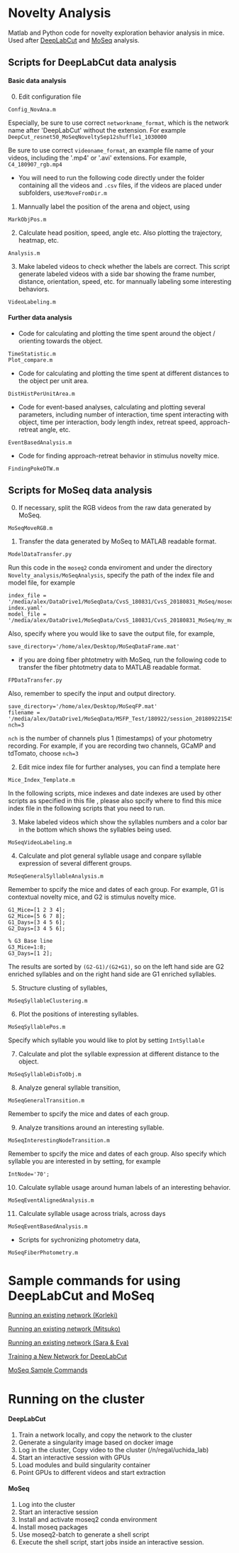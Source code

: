 # Novelty Analysis
Matlab and Python code for novelty exploration behavior analysis in mice.
Used after [DeepLabCut](https://github.com/AlexEMG/DeepLabCut) and [MoSeq](http://datta.hms.harvard.edu/research/behavioral-analysis/)  analysis.

## Scripts for DeepLabCut data analysis

#### Basic data analysis
0. Edit configuration file 
```
Config_NovAna.m
```

Especially, be sure to use correct `networkname_format`, which is the network name after 'DeepLabCut' without the extension. For example `DeepCut_resnet50_MoSeqNoveltySep12shuffle1_1030000`

Be sure to use correct `videoname_format`, an example file name of your videos, including the '.mp4' or '.avi' extensions. For example, `C4_180907_rgb.mp4`

* You will need to run the following code directly under the folder containing all the videos and `.csv` files, if the videos are placed under subfolders, use:`MoveFromDir.m`

1. Mannually label the position of the arena and object, using 
```
MarkObjPos.m
```
2. Calculate head position, speed, angle etc. Also plotting the trajectory, heatmap, etc. 
```
Analysis.m
```
3. Make labeled videos to check whether the labels are correct. This script generate labeled videos with a side bar showing the frame number, distance, orientation, speed, etc. for mannually labeling some interesting behaviors.
```
VideoLabeling.m
```
#### Further data analysis
* Code for calculating and plotting the time spent around the object / orienting towards the object.
```
TimeStatistic.m
Plot_compare.m
```

* Code for calculating and plotting the time spent at different distances to the object per unit area.
```
DistHistPerUnitArea.m
```
* Code for event-based analyses, calculating and plotting several parameters, including number of interaction, time spent interacting with object, time per interaction, body length index, retreat speed, approach-retreat angle, etc.
```
EventBasedAnalysis.m
```

* Code for finding approach-retreat behavior in stimulus novelty mice.
```
FindingPokeDTW.m
```

## Scripts for MoSeq data analysis
0. If necessary, split the RGB videos from the raw data generated by MoSeq.
```
MoSeqMoveRGB.m
```

1. Transfer the data generated by MoSeq to MATLAB readable format.
```
ModelDataTransfer.py
```
Run this code in the `moseq2` conda enviroment and under the directory `Novelty_analysis/MoSeqAnalysis`, specify the path of the index file and model file, for example
```
index_file = '/media/alex/DataDrive1/MoSeqData/CvsS_180831/CvsS_20180831_MoSeq/moseq2-index.yaml'
model_file = '/media/alex/DataDrive1/MoSeqData/CvsS_180831/CvsS_20180831_MoSeq/my_model.p'
```
Also, specify where you would like to save the output file, for example,
```
save_directory='/home/alex/Desktop/MoSeqDataFrame.mat'
```

* if you are doing fiber phtotmetry with MoSeq, run the following code to transfer the fiber phtotmetry data to MATLAB readable format.
```
FPDataTransfer.py
```
Also, remember to specify the input and output directory.
```
save_directory='/home/alex/Desktop/MoSeqFP.mat'
filename = '/media/alex/DataDrive1/MoSeqData/MSFP_Test/180922/session_20180922154525/nidaq.dat'
nch=3
```
`nch` is the number of channels plus 1 (timestamps) of your photometry recording. For example, if you are recording two channels, GCaMP and tdTomato, choose `nch=3`

2. Edit mice index file for further analyses, you can find a template here
```
Mice_Index_Template.m
```
In the following scripts, mice indexes and date indexes are used by other scripts as specified in this file , please also spcify where to find this mice index file in the following scripts that you need to run.

3. Make labeled videos which show the syllables numbers and a color bar in the bottom which shows the syllables being used.
```
MoSeqVideoLabeling.m
```

4. Calculate and plot general syllable usage and conpare syllable expression of several different groups.
```
MoSeqGeneralSyllableAnalysis.m
```
Remember to spcify the mice and dates of each group. For example, G1 is contextual novelty mice, and G2 is stimulus novelty mice.
```
G1_Mice=[1 2 3 4];
G2_Mice=[5 6 7 8];
G1_Days=[3 4 5 6];
G2_Days=[3 4 5 6];

% G3 Base line
G3_Mice=1:8;
G3_Days=[1 2];
```
The results are sorted by `(G2-G1)/(G2+G1)`, so on the left hand side are G2 enriched syllables and on the right hand side are G1 enriched syllables.

5. Structure clusting of syllables,
```
MoSeqSyllableClustering.m
```

6. Plot the positions of interesting syllables.
```
MoSeqSyllablePos.m
```
Specify which syllable you would like to plot by setting `IntSyllable`
 
7. Calculate and plot the syllable expression at different distance to the object.
```
MoSeqSyllableDisToObj.m
```

8. Analyze general syllable transition,
```
MoSeqGeneralTransition.m
```
Remember to spcify the mice and dates of each group. 

9. Analyze transitions around an interesting syllable.
```
MoSeqInterestingNodeTransition.m
```
Remember to spcify the mice and dates of each group. Also specify which syllable you are interested in by setting, for example
```
IntNode='70';
```

10. Calculate syllable usage around human labels of an interesting behavior.
```
MoSeqEventAlignedAnalysis.m
```

11. Calculate syllable usage across trials, across days
```
MoSeqEventBasedAnalysis.m
```

* Scripts for sychronizing photometry data,
```
MoSeqFiberPhotometry.m
```

# Sample commands for using DeepLabCut and MoSeq

[Running an existing network (Korleki)](https://github.com/Rxie9596/Novelty_analysis/blob/master/Docs/Using_DLC_in_UchidaLab_Korleki.md)

[Running an existing network (Mitsuko)](https://github.com/Rxie9596/Novelty_analysis/blob/master/Docs/Using_DLC_in_UchidaLab_Mitsuko.md)

[Running an existing network (Sara & Eva)](https://github.com/Rxie9596/Novelty_analysis/blob/master/Docs/Using_DLC_in_UchidaLab_Sara%26Eva.md)




[Training a New Network for DeepLabCut](https://github.com/Rxie9596/Novelty_analysis/blob/master/Docs/Training_a_new_network.md)

[MoSeq Sample Commands](https://github.com/Rxie9596/Novelty_analysis/blob/master/Docs/MoSeq_Example_Command.md)

 
# Running on the cluster
#### DeepLabCut
1. Train a network locally, and copy the network to the cluster
2. Generate a singularity image based on docker image
3. Log in the cluster, Copy video to the cluster (/n/regal/uchida_lab)
4. Start an interactive session with GPUs
5. Load modules and build singularity container
6. Point GPUs to different videos and start extraction


#### MoSeq
1. Log into the cluster
2. Start an interactive session
3. Install  and activate moseq2 conda environment
4. Install moseq packages
5. Use moseq2-batch to generate a shell script
6. Execute the shell script, start jobs inside an interactive session.


